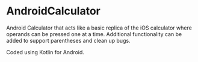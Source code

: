 # AndroidCalculator

Android Calculator that acts like a basic replica of the iOS calculator where operands can be pressed one at a time. Additional functionality can be added to support parentheses and clean up bugs.

Coded using Kotlin for Android.
